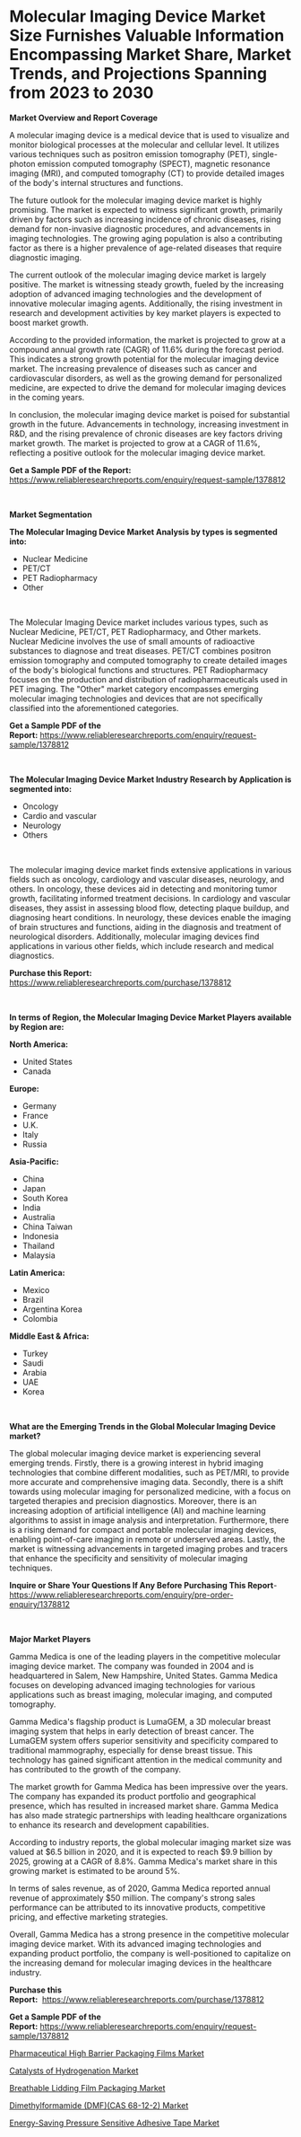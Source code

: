 <p><h1>Molecular Imaging Device Market Size Furnishes Valuable Information Encompassing Market Share, Market Trends, and Projections Spanning from 2023 to 2030</h1></p><p><strong>Market Overview and Report Coverage</strong></p>
<p><p>A molecular imaging device is a medical device that is used to visualize and monitor biological processes at the molecular and cellular level. It utilizes various techniques such as positron emission tomography (PET), single-photon emission computed tomography (SPECT), magnetic resonance imaging (MRI), and computed tomography (CT) to provide detailed images of the body's internal structures and functions.</p><p>The future outlook for the molecular imaging device market is highly promising. The market is expected to witness significant growth, primarily driven by factors such as increasing incidence of chronic diseases, rising demand for non-invasive diagnostic procedures, and advancements in imaging technologies. The growing aging population is also a contributing factor as there is a higher prevalence of age-related diseases that require diagnostic imaging.</p><p>The current outlook of the molecular imaging device market is largely positive. The market is witnessing steady growth, fueled by the increasing adoption of advanced imaging technologies and the development of innovative molecular imaging agents. Additionally, the rising investment in research and development activities by key market players is expected to boost market growth.</p><p>According to the provided information, the market is projected to grow at a compound annual growth rate (CAGR) of 11.6% during the forecast period. This indicates a strong growth potential for the molecular imaging device market. The increasing prevalence of diseases such as cancer and cardiovascular disorders, as well as the growing demand for personalized medicine, are expected to drive the demand for molecular imaging devices in the coming years.</p><p>In conclusion, the molecular imaging device market is poised for substantial growth in the future. Advancements in technology, increasing investment in R&D, and the rising prevalence of chronic diseases are key factors driving market growth. The market is projected to grow at a CAGR of 11.6%, reflecting a positive outlook for the molecular imaging device market.</p></p>
<p><strong>Get a Sample PDF of the Report:</strong> <a href="https://www.reliableresearchreports.com/enquiry/request-sample/1378812">https://www.reliableresearchreports.com/enquiry/request-sample/1378812</a></p>
<p>&nbsp;</p>
<p><strong>Market Segmentation</strong></p>
<p><strong>The Molecular Imaging Device Market Analysis by types is segmented into:</strong></p>
<p><ul><li>Nuclear Medicine</li><li>PET/CT</li><li>PET Radiopharmacy</li><li>Other</li></ul></p>
<p>&nbsp;</p>
<p><p>The Molecular Imaging Device market includes various types, such as Nuclear Medicine, PET/CT, PET Radiopharmacy, and Other markets. Nuclear Medicine involves the use of small amounts of radioactive substances to diagnose and treat diseases. PET/CT combines positron emission tomography and computed tomography to create detailed images of the body's biological functions and structures. PET Radiopharmacy focuses on the production and distribution of radiopharmaceuticals used in PET imaging. The "Other" market category encompasses emerging molecular imaging technologies and devices that are not specifically classified into the aforementioned categories.</p></p>
<p><strong>Get a Sample PDF of the Report:</strong>&nbsp;<a href="https://www.reliableresearchreports.com/enquiry/request-sample/1378812">https://www.reliableresearchreports.com/enquiry/request-sample/1378812</a></p>
<p>&nbsp;</p>
<p><strong>The Molecular Imaging Device Market Industry Research by Application is segmented into:</strong></p>
<p><ul><li>Oncology</li><li>Cardio and vascular</li><li>Neurology</li><li>Others</li></ul></p>
<p>&nbsp;</p>
<p><p>The molecular imaging device market finds extensive applications in various fields such as oncology, cardiology and vascular diseases, neurology, and others. In oncology, these devices aid in detecting and monitoring tumor growth, facilitating informed treatment decisions. In cardiology and vascular diseases, they assist in assessing blood flow, detecting plaque buildup, and diagnosing heart conditions. In neurology, these devices enable the imaging of brain structures and functions, aiding in the diagnosis and treatment of neurological disorders. Additionally, molecular imaging devices find applications in various other fields, which include research and medical diagnostics.</p></p>
<p><strong>Purchase this Report:</strong>&nbsp; <a href="https://www.reliableresearchreports.com/purchase/1378812">https://www.reliableresearchreports.com/purchase/1378812</a></p>
<p>&nbsp;</p>
<p><strong>In terms of Region, the Molecular Imaging Device Market Players available by Region are:</strong></p>
<p>
    <p> <strong> North America: </strong>
        <ul>
            <li>United States</li>
            <li>Canada</li>
        </ul>
        </p> 
    <p> <strong> Europe: </strong>
        <ul>
            <li>Germany</li>
            <li>France</li>
            <li>U.K.</li>
            <li>Italy</li>
            <li>Russia</li>
        </ul>
        </p> 
    <p> <strong> Asia-Pacific: </strong>
        <ul>
            <li>China</li>
            <li>Japan</li>
            <li>South Korea</li>
            <li>India</li>
            <li>Australia</li>
            <li>China Taiwan</li>
            <li>Indonesia</li>
            <li>Thailand</li>
            <li>Malaysia</li>
        </ul>
        </p> 
    <p> <strong> Latin America: </strong>
        <ul>
            <li>Mexico</li>
            <li>Brazil</li>
            <li>Argentina Korea</li>
            <li>Colombia</li>
        </ul>
        </p> 
    <p> <strong> Middle East & Africa: </strong>
        <ul>
            <li>Turkey</li>
            <li>Saudi</li>
            <li>Arabia</li>
            <li>UAE</li>
            <li>Korea</li>
        </ul>
    </p>
    </p>
<p>&nbsp;</p>
<p><strong>What are the Emerging Trends in the Global Molecular Imaging Device market?</strong></p>
<p><p>The global molecular imaging device market is experiencing several emerging trends. Firstly, there is a growing interest in hybrid imaging technologies that combine different modalities, such as PET/MRI, to provide more accurate and comprehensive imaging data. Secondly, there is a shift towards using molecular imaging for personalized medicine, with a focus on targeted therapies and precision diagnostics. Moreover, there is an increasing adoption of artificial intelligence (AI) and machine learning algorithms to assist in image analysis and interpretation. Furthermore, there is a rising demand for compact and portable molecular imaging devices, enabling point-of-care imaging in remote or underserved areas. Lastly, the market is witnessing advancements in targeted imaging probes and tracers that enhance the specificity and sensitivity of molecular imaging techniques.</p></p>
<p><strong>Inquire or Share Your Questions If Any Before Purchasing This Report</strong>- <a href="https://www.reliableresearchreports.com/enquiry/pre-order-enquiry/1378812">https://www.reliableresearchreports.com/enquiry/pre-order-enquiry/1378812</a></p>
<p>&nbsp;</p>
<p><strong>Major Market Players</strong></p>
<p><p>Gamma Medica is one of the leading players in the competitive molecular imaging device market. The company was founded in 2004 and is headquartered in Salem, New Hampshire, United States. Gamma Medica focuses on developing advanced imaging technologies for various applications such as breast imaging, molecular imaging, and computed tomography.</p><p>Gamma Medica's flagship product is LumaGEM, a 3D molecular breast imaging system that helps in early detection of breast cancer. The LumaGEM system offers superior sensitivity and specificity compared to traditional mammography, especially for dense breast tissue. This technology has gained significant attention in the medical community and has contributed to the growth of the company.</p><p>The market growth for Gamma Medica has been impressive over the years. The company has expanded its product portfolio and geographical presence, which has resulted in increased market share. Gamma Medica has also made strategic partnerships with leading healthcare organizations to enhance its research and development capabilities.</p><p>According to industry reports, the global molecular imaging market size was valued at $6.5 billion in 2020, and it is expected to reach $9.9 billion by 2025, growing at a CAGR of 8.8%. Gamma Medica's market share in this growing market is estimated to be around 5%.</p><p>In terms of sales revenue, as of 2020, Gamma Medica reported annual revenue of approximately $50 million. The company's strong sales performance can be attributed to its innovative products, competitive pricing, and effective marketing strategies.</p><p>Overall, Gamma Medica has a strong presence in the competitive molecular imaging device market. With its advanced imaging technologies and expanding product portfolio, the company is well-positioned to capitalize on the increasing demand for molecular imaging devices in the healthcare industry.</p></p>
<p><strong>Purchase this Report:</strong>&nbsp;&nbsp;<a href="https://www.reliableresearchreports.com/purchase/1378812">https://www.reliableresearchreports.com/purchase/1378812</a></p>
<p></p>
<p><strong>Get a Sample PDF of the Report:</strong>&nbsp;<a href="https://www.reliableresearchreports.com/enquiry/request-sample/1378812">https://www.reliableresearchreports.com/enquiry/request-sample/1378812</a></p>
<p><p><a href="https://github.com/provorikovar/Market-Research-Report-List-1/blob/main/pharmaceutical-high-barrier-packaging-films-market.md">Pharmaceutical High Barrier Packaging Films Market</a></p><p><a href="https://github.com/kipkeeva/Market-Research-Report-List-1/blob/main/catalysts-of-hydrogenation-market.md">Catalysts of Hydrogenation Market</a></p><p><a href="https://github.com/kuntayevaz/Market-Research-Report-List-1/blob/main/breathable-lidding-film-packaging-market.md">Breathable Lidding Film Packaging Market</a></p><p><a href="https://github.com/marloy8/Market-Research-Report-List-1/blob/main/dimethylformamide-dmfcas-68-12-2-market.md">Dimethylformamide (DMF)(CAS 68-12-2) Market</a></p><p><a href="https://github.com/aliciawhite5576/Market-Research-Report-List-1/blob/main/energy-saving-pressure-sensitive-adhesive-tape-market.md">Energy-Saving Pressure Sensitive Adhesive Tape Market</a></p></p>